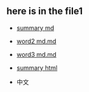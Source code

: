 ## here is in the file1
- [summary md](../SUMMARY.md)
- [word2 md.md](../file2/word2.md)

- [word3 md.md](.././file3/word3.md)
- [summary html](../SUMMARY.html)
- 中文
